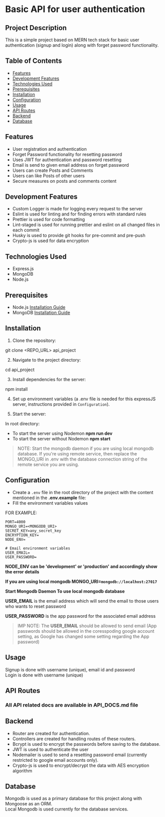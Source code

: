 # Basic API for user authentication

## Project Description

This is a simple project based on MERN tech stack for basic user authentication (signup and login) along with forget password functionality.

## Table of Contents

- [Features](#features)
- [Development Features](#development-features)
- [Technologies Used](#technologies-used)
- [Prerequisites](#prerequisites)
- [Installation](#installation)
- [Configuration](#configuration)
- [Usage](#usage)
- [API Routes](#api-routes)
- [Backend](#backend)
- [Database](#database)

## Features

- User registration and authentication
- Forget Password functionality for resetting password
- Uses JWT for authentication and password resetting
- Email is send to given email address on forget password
- Users can create Posts and Comments
- Users can like Posts of other users
- Secure measures on posts and comments content

## Development Features

- Custom Logger is made for logging every request to the server
- Eslint is used for linting and for finding errors with standard rules
- Prettier is used for code formatting
- Lint-staged is used for running prettier and eslint on all changed files in each commit
- Husky is used to provide git hooks for pre-commit and pre-push
- Crypto-js is used for data encryption

## Technologies Used

- Express.js
- MongoDB
- Node.js

## Prerequisites

- Node.js [Installation Guide](https://nodejs.org/)
- MongoDB [Installation Guide](https://docs.mongodb.com/manual/installation/)

## Installation

1. Clone the repository:

git clone <REPO_URL> api_project

2. Navigate to the project directory:

cd api_project

3. Install dependencies for the server:

npm install

4. Set up environment variables (a .env file is needed for this expressJS server, instructions provided in `Configuration`).

5. Start the server:

In root directory:

- To start the server using Nodemon **npm run dev**
- To start the server without Nodemon **npm start**

> NOTE: Start the mongodb daemon if you are using local mongodb database. If you're using remote service, then replace the MONGO_URI in .env with the database connection string of the remote service you are using.

## Configuration

- Create a `.env` file in the root directory of the project with the content mentioned in the **.env.example** file:
- Fill the environment variables values

FOR EXAMPLE:

```.env
PORT=4000
MONGO_URI=<MONGODB_URI>
SECRET_KEY=any_secret_key
ENCRYPTION_KEY=
NODE_ENV=

# Email environment variables
USER_EMAIL=
USER_PASSWORD=
```

**NODE_ENV can be 'development' or 'production' and accordingly show the error details**

**If you are using local mongodb MONGO_URI=`mongodb://localhost:27017`**

**Start Mongodb Daemon To use local mongodb database**

**USER_EMAIL** is the email address which will send the email to those users who wants to reset password

**USER_PASSWORD** is the app password for the associated email address

> IMP NOTE: The **USER_EMAIL** should be allowed to send email (App passwords should be allowed in the coresspoding google account setting, as Google has changed some setting regarding the App password)

## Usage

Signup is done with username (unique), email id and password  
Login is done with username (unique)

## API Routes

### All API related docs are available in API_DOCS.md file

## Backend

- Router are created for authentication.
- Controllers are created for handling routes of these routers.
- Bcrypt is used to encrypt the passwords before saving to the database.
- JWT is used to authenticate the user
- Nodemailer is used to send a resetting password email (currently restricted to google email accounts only).
- Crypto-js is used to encrypt/decrypt the data with AES encryption algorithm

## Database

Mongodb is used as a primary database for this project along with Mongoose as an ORM.  
Local Mongodb is used currently for the database services.
